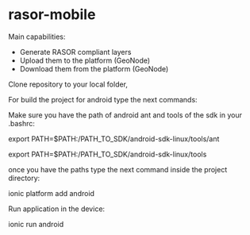 # rasor-mobile

Main capabilities:

- Generate RASOR compliant layers
- Upload them to the platform (GeoNode)
- Download them from the platform (GeoNode)

Clone repository to your local folder, 

For build the project for android type the next commands:

Make sure you have the path of android ant and tools of the sdk in your .bashrc:

export PATH=$PATH:/PATH_TO_SDK/android-sdk-linux/tools/ant

export PATH=$PATH:/PATH_TO_SDK/android-sdk-linux/tools

once you have the paths type the next command inside the project directory:

ionic platform add android

Run application in the device:

ionic run android 
